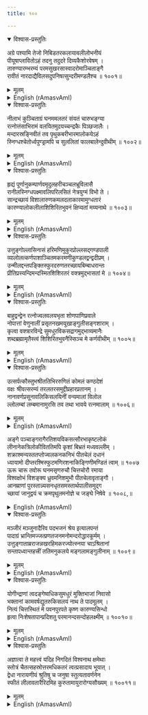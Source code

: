 ```yaml
---
title: १००

---
```

<div class="audioEmbed"  caption="सीतालक्ष्मी-वाचनम्" src="https://archive.org/download/nArAyaNIyam-shlokawise-audio/100/100_01.mp3"></div>
<details open><summary>विश्वास-प्रस्तुतिः</summary>

अग्रे पश्यामि तेजो निबिडतरकलायावलीलोभनीयं  
पीयूषाप्लावितोऽहं तदनु तदुदरे दिव्यकैशोरवेषम् ।  
तारुण्यारम्भरम्यं परमसुखरसास्वादरोमाञ्चिताङ्गै  
रावीतं नारदाद्यैविलसदुपनिषत्सुन्दरीमण्डलैश्च ॥ १००१॥
</details>
<details><summary>मूलम्</summary>

अग्रे पश्यामि तेजो निबिडतरकलायावलीलोभनीयं  
पीयूषाप्लावितोऽहं तदनु तदुदरे दिव्यकैशोरवेषम् ।  
तारुण्यारम्भरम्यं परमसुखरसास्वादरोमाञ्चिताङ्गै  
रावीतं नारदाद्यैविलसदुपनिषत्सुन्दरीमण्डलैश्च ॥ १००१॥
</details>





<details ><summary>English (rAmasvAmI)</summary>

I perceive ahead of me, a dense, comely, effulgent halo, bluish in hue, like a thick bouquet or ring of Kalaya (blue lilies) flowers, by which I feel steeped in nectar; in its inner core, I behold the form of a divine lad, fetchingly handsome in his budding adolescence, who is surrounded by Narada and other Sages, with hairs standing on end on their limbs, signifying their thrilling experience of Supreme Bliss, and by a bevy of beautiful maidens personifying the Upanishads (or the Gopis of Brindavan).


</details>

<div class="audioEmbed"  caption="सीतालक्ष्मी-वाचनम्" src="https://archive.org/download/nArAyaNIyam-shlokawise-audio/100/100_02.mp3"></div>
<details open><summary>विश्वास-प्रस्तुतिः</summary>

नीलाभं कुञ्चिताग्रं घनममलतरं संयतं चारुभङ्ग्या  
रत्नोत्तंसाभिरामं वलयितमुदयच्चन्द्रकैः पिञ्छजालैः ।  
मन्दारस्रङ्निवीतं तव पृथुकबरीभारमालोकयेऽहं  
स्निग्धश्चेतोर्ध्वपुण्ड्रामपि च सुललितां फालबालेन्दुवीथीम् ॥ १००२॥
</details>
<details><summary>मूलम्</summary>

नीलाभं कुञ्चिताग्रं घनममलतरं संयतं चारुभङ्ग्या  
रत्नोत्तंसाभिरामं वलयितमुदयच्चन्द्रकैः पिञ्छजालैः ।  
मन्दारस्रङ्निवीतं तव पृथुकबरीभारमालोकयेऽहं  
स्निग्धश्चेतोर्ध्वपुण्ड्रामपि च सुललितां फालबालेन्दुवीथीम् ॥ १००२॥
</details>





<details ><summary>English (rAmasvAmI)</summary>

I see Thy darkish blue, perfectly pure (clean), curly, luxuriant tresses, gathered together in a charming knot, beautifully adorned with crest jewels, encircled by a cluster of peacock's feathers with glistening "eyes", and tied together with garlands of Mandara and like flowers. Besides, I also see Thy comely forehead, radiant like the crescent moon (on the fifth day after New Moon) with the clear white vertical sandal-paste mark on it.


</details>

<div class="audioEmbed"  caption="सीतालक्ष्मी-वाचनम्" src="https://archive.org/download/nArAyaNIyam-shlokawise-audio/100/100_03.mp3"></div>
<details open><summary>विश्वास-प्रस्तुतिः</summary>

हृद्यं पूर्णानुकम्पार्णवमृदुलहरीचञ्चलभ्रूविलासै  
रानीलस्निग्धपक्ष्मावलिपरिलसितं नेत्रयुग्मं विभो ते ।  
सान्द्रच्छायं विशालारुणकमलदलाकारमामुग्धतारं  
कारुण्यालोकलीलाशिशिरितभुवनं क्षिप्यतां मय्यनाथे ॥ १००३॥
</details>
<details><summary>मूलम्</summary>

हृद्यं पूर्णानुकम्पार्णवमृदुलहरीचञ्चलभ्रूविलासै  
रानीलस्निग्धपक्ष्मावलिपरिलसितं नेत्रयुग्मं विभो ते ।  
सान्द्रच्छायं विशालारुणकमलदलाकारमामुग्धतारं  
कारुण्यालोकलीलाशिशिरितभुवनं क्षिप्यतां मय्यनाथे ॥ १००३॥
</details>





<details ><summary>English (rAmasvAmI)</summary>

O Lord ! May those pair of eyes of Thine which are charming through the play of the eye-brows throbbing like the gentle rippling waves on the Ocean of Infinite Compassion; which are refulgent with rows of deep-blue gleaming eyelashes; which are soft, lustrous and shaped like the long petals of the red rose; (those eyes) possessing very comely pupils and cooling the world by their merciful glances; may those eyes be cast on me, who has no refuge other than Thee.


</details>

<div class="audioEmbed"  caption="सीतालक्ष्मी-वाचनम्" src="https://archive.org/download/nArAyaNIyam-shlokawise-audio/100/100_04.mp3"></div>
<details open><summary>विश्वास-प्रस्तुतिः</summary>

उत्तुङ्गोल्लासिनासं हरिमणिमुकुरप्रोल्लसद्गण्डपाली  
व्यालोलत्कर्णपाशाञ्चितमकरमणीकुण्डलद्वन्द्वदीप्रम् ।  
उन्मीलद्दन्तपङ्क्तिस्फुरदरुणतरच्छायबिम्बाधरान्तः  
प्रीतिप्रस्यन्दिमन्दस्मितशिशिरतरं वक्त्रमुद्भासतां मे ॥ १००४॥
</details>
<details><summary>मूलम्</summary>

उत्तुङ्गोल्लासिनासं हरिमणिमुकुरप्रोल्लसद्गण्डपाली  
व्यालोलत्कर्णपाशाञ्चितमकरमणीकुण्डलद्वन्द्वदीप्रम् ।  
उन्मीलद्दन्तपङ्क्तिस्फुरदरुणतरच्छायबिम्बाधरान्तः  
प्रीतिप्रस्यन्दिमन्दस्मितशिशिरतरं वक्त्रमुद्भासतां मे ॥ १००४॥
</details>





<details ><summary>English (rAmasvAmI)</summary>

May Thy face with its prominent and captivating nose, brilliant with the pair of bejewelled fish-shaped, earrings adorning the lovely ears and reflected on the cheeks resembling mirrors of blue sapphire; which (face) is extremely attractive on account of the gentle smile oozing affection, between lips of cherry-red hue, mildly revealing sparkling rows of white teeth; may that face of Thine always shine before me (illumine me).


</details>

<div class="audioEmbed"  caption="सीतालक्ष्मी-वाचनम्" src="https://archive.org/download/nArAyaNIyam-shlokawise-audio/100/100_05.mp3"></div>
<details open><summary>विश्वास-प्रस्तुतिः</summary>

बाहुद्वन्द्वेन रत्नोज्वलवलयभृता शोणपाणिप्रवाले  
नोपात्तां वेणुनालीं प्रसृतनखमयूखाङ्गुलीसङ्गशाराम् ।  
कृत्वा वक्त्रारविन्द्रे सुमधुरविकसद्रागमुद्भाव्यमानैः  
शब्दब्रह्मामृतैस्त्वं शिशिरितभुवनैस्सिञ्च मे कर्णवीथीम् ॥ १००५॥
</details>
<details><summary>मूलम्</summary>

बाहुद्वन्द्वेन रत्नोज्वलवलयभृता शोणपाणिप्रवाले  
नोपात्तां वेणुनालीं प्रसृतनखमयूखाङ्गुलीसङ्गशाराम् ।  
कृत्वा वक्त्रारविन्द्रे सुमधुरविकसद्रागमुद्भाव्यमानैः  
शब्दब्रह्मामृतैस्त्वं शिशिरितभुवनैस्सिञ्च मे कर्णवीथीम् ॥ १००५॥
</details>





<details ><summary>English (rAmasvAmI)</summary>

May Thee sprinkle (impregnate, soak) the passages of my ears with the nectarine and refreshingly cooling melodies, (that are Brahman itself, in the form of sound) issuing forth from Thy flute placed at the tip of Thy lotus-like mouth and held in Thy two hands adorned with jewelled bracelets and coral-red tender palms, and which (the flute) has acquired variegated hues through contact with Thy fingers and the radiation emanating from Thy nails.


</details>

<div class="audioEmbed"  caption="सीतालक्ष्मी-वाचनम्" src="https://archive.org/download/nArAyaNIyam-shlokawise-audio/100/100_06.mp3"></div>
<details open><summary>विश्वास-प्रस्तुतिः</summary>

उत्सर्पत्कौस्तुभश्रीततिभिररुणितं कोमलं कण्ठदेशं  
वक्षः श्रीवत्सरम्यं तरलतरसमुद्दीप्रहारप्रतानम् ।  
नानावर्णप्रसूनावलिकिसलयिनीं वन्यमालां विलोल  
ल्लोलम्बां लम्बमानामुरसि तव तथा भावये रत्नमालाम् ॥ १००६॥
</details>
<details><summary>मूलम्</summary>

उत्सर्पत्कौस्तुभश्रीततिभिररुणितं कोमलं कण्ठदेशं  
वक्षः श्रीवत्सरम्यं तरलतरसमुद्दीप्रहारप्रतानम् ।  
नानावर्णप्रसूनावलिकिसलयिनीं वन्यमालां विलोल  
ल्लोलम्बां लम्बमानामुरसि तव तथा भावये रत्नमालाम् ॥ १००६॥
</details>





<details ><summary>English (rAmasvAmI)</summary>

I meditate upon Thy handsome neck coloured purple by the radiating lustre of Thy Kaustubha jewel; on Thy chest beautified by the Srivatsa sign and adorned with clusters of dazzling pearl necklaces dangling around, garlands of forest flowers and tender sprouts and bunches of multicoloured blossoms, with bees hovering around them; and, also, the necklaces of precious stones spread over Thy chest.


</details>

<div class="audioEmbed"  caption="सीतालक्ष्मी-वाचनम्" src="https://archive.org/download/nArAyaNIyam-shlokawise-audio/100/100_07.mp3"></div>


अङ्गे पञ्चाङ्गरागैरतिशयविकसत्सौरभाकृष्टलोकं  
लीनानेकत्रिलोकीविततिमपि कृशां बिभ्रतं मध्यवल्लीम् ।  
शक्राश्मन्यस्ततप्तोज्वलकनकनिभं पीतचेलं दधानं  
ध्यायामो दीप्तरश्मिस्फुटमणिरशनाकिङ्गिणीमण्डितं त्वाम् ॥ १००७  
ऊरू चारू तवोरू घनमसृणरुचौ चित्तचोरौ रमाया  
विश्वक्षोभं विशङ्क्य ध्रुवमनिशमुभौ पीतचेलावृताङ्गौ ।  
आनम्राणां पुरस्तान्न्यसनधृतसमस्तार्थपालीसमुद्ग  
च्छायां जानुद्वयं च क्रमपृथुलमनोज्ञे च जङ्घे निषेवे ॥ १००८,॥



<details ><summary>English (rAmasvAmI)</summary>

We meditate upon Thee, who charms and captivates the entire world by the marvellous, spreading fragrances emanating from the five-membered unguents smeared over Thy body; who has a creeper-like slender waist in which innumerable worlds lie merged; who is attired in a yellow silk garment looking like dazzling molten gold overlaid on a rock of sapphire (the colour of the Lord's body); and who art encompassed by a jewelled girdle with tiny tinkling bells emitting brilliant rays.


</details>

<div class="audioEmbed"  caption="सीतालक्ष्मी-वाचनम्" src="https://archive.org/download/nArAyaNIyam-shlokawise-audio/100/100_08.mp3"></div>
<details open><summary>विश्वास-प्रस्तुतिः</summary>

मञ्जीरं मञ्जुनादैरिव पदभजनं श्रेय इत्यालपन्तं  
पादाग्रं भ्रान्तिमज्जत्प्रणतजनमनोमन्दरोद्धारकूर्मम् ।  
उत्तुङ्गाताम्रराजन्नखरहिमकरज्योत्स्नया चाऽश्रितानां  
सन्तापध्वान्तहत्त्रीं ततिमनुकलये मङ्गलामङ्गुलीनाम् ॥ १००९॥
</details>
<details><summary>मूलम्</summary>

मञ्जीरं मञ्जुनादैरिव पदभजनं श्रेय इत्यालपन्तं  
पादाग्रं भ्रान्तिमज्जत्प्रणतजनमनोमन्दरोद्धारकूर्मम् ।  
उत्तुङ्गाताम्रराजन्नखरहिमकरज्योत्स्नया चाऽश्रितानां  
सन्तापध्वान्तहत्त्रीं ततिमनुकलये मङ्गलामङ्गुलीनाम् ॥ १००९॥
</details>





<details ><summary>English (rAmasvAmI)</summary>

I meditate upon Thy two well-proportioned resplendent thighs which steal the heart of Devi Lakshmi, and which are always attired in yellow silk garment, as though fearing their potential for causing universal agitation to the onlookers if exposed to view; on Thy pair of knees resembling two caskets containing a collection of all objects desired by Thy devotees who prostrate before Thee; and on Thy two fleshy, well-tapered, comely shanks (forelegs).


</details>

<div class="audioEmbed"  caption="सीतालक्ष्मी-वाचनम्" src="https://archive.org/download/nArAyaNIyam-shlokawise-audio/100/100_09.mp3"></div>
<details open><summary>विश्वास-प्रस्तुतिः</summary>

योगीन्द्राणां त्वदङ्गेष्वधिकसुमधुरं मुक्तिभाजां निवासो  
भक्तानां कामवर्षद्युतरुकिसलयं नाथ ते पादमूलम् ।  
नित्यं चित्तस्थितं मे पवनपुरपते कृष्ण कारुण्यसिन्धो  
हृत्वा निःशेषतापान्प्रदिशतु परमानन्दसन्दोहलक्ष्मीम् ॥ १००१०॥
</details>
<details><summary>मूलम्</summary>

योगीन्द्राणां त्वदङ्गेष्वधिकसुमधुरं मुक्तिभाजां निवासो  
भक्तानां कामवर्षद्युतरुकिसलयं नाथ ते पादमूलम् ।  
नित्यं चित्तस्थितं मे पवनपुरपते कृष्ण कारुण्यसिन्धो  
हृत्वा निःशेषतापान्प्रदिशतु परमानन्दसन्दोहलक्ष्मीम् ॥ १००१०॥
</details>





<details ><summary>English (rAmasvAmI)</summary>

I meditate upon Thy anklets which seem to proclaim, in sweet tones, the overriding superiority of worshipping Thy feet; upon the upper part of Thy feet, shaped like the tortoise which raises the minds of the devotees sinking in the sea of illusion, similar to the raising of the Mandara mountain by Thy tortoise incarnation; and also on the auspicious row of Thy toes and the upraised, purple-tinted crescent-shaped nails, the lunar radiance emanating from which dispels the darkness of sorrow in the minds of Thy devotees.


</details>

<div class="audioEmbed"  caption="सीतालक्ष्मी-वाचनम्" src="https://archive.org/download/nArAyaNIyam-shlokawise-audio/100/100_10.mp3"></div>
<details open><summary>विश्वास-प्रस्तुतिः</summary>

अज्ञात्वा ते महत्त्वं यदिह निगदितं विश्वनाथ क्षमेथाः  
स्तोत्रं चैतत्सहस्रोत्तरमधिकतरं त्वत्प्रसादाय भूयात् ।  
द्वेधा नारायणीयं श्रुतिषु च जनुषा स्तुत्यतावर्णनेन  
स्फीतं लीलावतारैरिदमिह कुरुतामायुरारोग्यसौख्यम् ॥ १००११॥
</details>
<details><summary>मूलम्</summary>

अज्ञात्वा ते महत्त्वं यदिह निगदितं विश्वनाथ क्षमेथाः  
स्तोत्रं चैतत्सहस्रोत्तरमधिकतरं त्वत्प्रसादाय भूयात् ।  
द्वेधा नारायणीयं श्रुतिषु च जनुषा स्तुत्यतावर्णनेन  
स्फीतं लीलावतारैरिदमिह कुरुतामायुरारोग्यसौख्यम् ॥ १००११॥
</details>

<details ><summary>English (rAmasvAmI)</summary>

May the soles of Thy feet which, to the noble Sages, are the sweetest and most beloved among Thy limbs; which constitute the abode of the liberated; and which resemble the tender sprout of the wish-fulfilling, celestial tree that showers on Thy devotees all that they desire, be forever remain firmly embedded in my heart. O Krishna, Ocean of Mercy, Lord of Guruvayur and Master of the World ! May these feet of Thine, dispelling all my woes, confer on me the flood of prosperity and Supreme Bliss Absolute.


</details>

